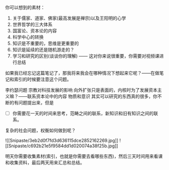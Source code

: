 你可以想到的素材：
1. 关于儒家、道家、佛家(最高发展是禅宗)以及王阳明的心学 
2. 世界哲学的三大体系
3. 国富论、资本论的内容
4. 科学中心的转换
5. 知识是不重要的，思维是更重要的
6. 知识是延续的还是随机游走的？ 
7. 学习和研究的区别(谈谈你的理解) —— 这对你来说很重要，你需要对视频课进行总结

如果我已经忘记这篇笔记了，那我将来我会在哪种情况下想起来它呢？——在做笔记和索引的时候要注意这个问题。

李约瑟问题
宗教对科技发展的影响
向外扩张只是表面的，内核时为了发展资本主义嘛？——联系资本论中的内容
物质和意识
其实可以研究的东西真的很多，你不断的有问题提出来，但是

- [ ] 你需要花一天的时间来思考，范畴之间的联系，新知识和旧有知识之间的联系。

复杂的社会问题，权衡如何做到呢？

![[Snipaste/3eb2d0f7fd3d636115dce2852162269.jpg]]
![[Snipaste/c692b21e5f9584dd1d020074a38f25b.jpg]]

明天你需要收集素材(索引，也就是你需要去看哪些东西)，然后三天时间用来看课和收集资料，最后两天用来汇总和总结。